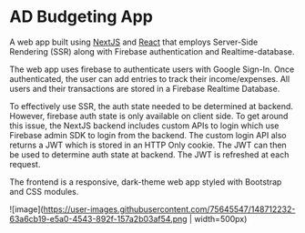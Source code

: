 # AD Budgeting App

A web app built using [NextJS](https://nextjs.org/) and [React](https://reactjs.org/) that employs Server-Side Rendering (SSR) along with Firebase authentication and Realtime-database.

The web app uses firebase to authenticate users with Google Sign-In. Once authenticated, the user can add entries to track their income/expenses.
All users and their transactions are stored in a Firebase Realtime Database.

To effectively use SSR, the auth state needed to be determined at backend. However, firebase auth state is only available on client side. To get around this issue, the NextJS backend includes custom APIs to login which use Firebase admin SDK to login from the backend. The custom login API also returns a JWT which is stored in an HTTP Only cookie. The JWT can then be used to determine auth state at backend. The JWT is refreshed at each request.

The frontend is a responsive, dark-theme web app styled with Bootstrap and CSS modules.

![image](https://user-images.githubusercontent.com/75645547/148712232-63a6cb19-e5a0-4543-892f-157a2b03af54.png | width=500px)

